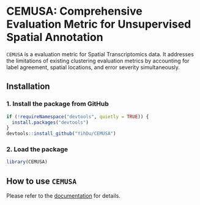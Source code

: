 # CEMUSA: **C**omprehensive **E**valuation **M**etric for **U**nsupervised **S**patial **A**nnotation

`CEMUSA` is a evaluation metric for Spatial Transcriptomics data. It addresses the limitations of existing clustering evaluation metrics by accounting for label agreement, spatial
locations, and error severity simultaneously.

## Installation
### 1. Install the package from GitHub
```r
if (!requireNamespace("devtools", quietly = TRUE)) {
  install.packages("devtools")
}
devtools::install_github("YihDu/CEMUSA")
```

### 2. Load the package
```r
library(CEMUSA)
```

## How to use `CEMUSA`
Please refer to the [documentation](https://yihdu.github.io/CEMUSA) for details.
